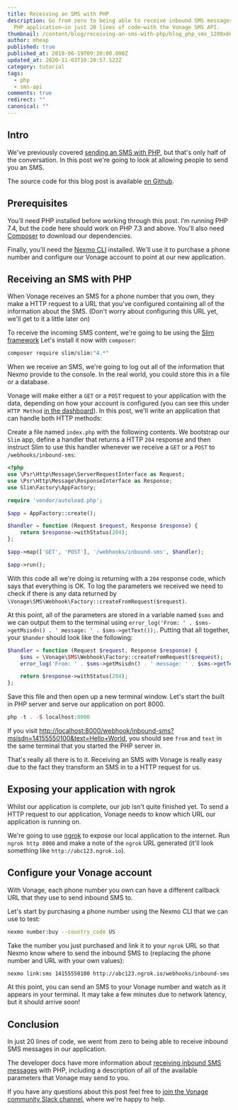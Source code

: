 ```yaml
---
title: Receiving an SMS with PHP
description: Go from zero to being able to receive inbound SMS messages in your
  PHP application—in just 20 lines of code—with the Vonage SMS API.
thumbnail: /content/blog/receiving-an-sms-with-php/blog_php_sms_1200x600.png
author: mheap
published: true
published_at: 2018-06-19T09:20:00.000Z
updated_at: 2020-11-03T10:20:57.522Z
category: tutorial
tags:
  - php
  - sms-api
comments: true
redirect: ""
canonical: ""
---
```

## Intro

We've previously covered [sending an SMS with PHP](https://learn.vonage.com/blog/2017/09/20/sending-sms-messages-with-php-dr/), but that's only half of the conversation. In this post we're going to look at allowing people to send you an SMS.

The source code for this blog post is available [on Github](https://github.com/nexmo-community/nexmo-php-quickstart/blob/master/sms/receive-with-slim/).

## Prerequisites

You’ll need PHP installed before working through this post. I’m running PHP 7.4, but the code here should work on PHP 7.3 and above. You'll also need [Composer](http://getcomposer.org/) to download our dependencies.

Finally, you'll need the [Nexmo CLI](https://github.com/Nexmo/nexmo-cli) installed. We'll use it to purchase a phone number and configure our Vonage account to point at our new application.

<sign-up number></sign-up>

## Receiving an SMS with PHP

When Vonage receives an SMS for a phone number that you own, they make a HTTP request to a URL that you've configured containing all of the information about the SMS. (Don't worry about configuring this URL yet, we'll get to it a little later on)

To receive the incoming SMS content, we're going to be using the [Slim framework](https://www.slimframework.com/) Let's install it now with `composer`:

```bash
composer require slim/slim:"4.*"
```

When we receive an SMS, we're going to log out all of the information that Nexmo provide to the console. In the real world, you could store this in a file or a database.

Vonage will make either a `GET` or a `POST` request to your application with the data, depending on how your account is configured (you can see this under `HTTP Method` [in the dashboard](https://dashboard.nexmo.com/settings)). In this post, we'll write an application that can handle both HTTP methods:

Create a file named `index.php` with the following contents. We bootstrap our `Slim` app, define a handler that returns a HTTP `204` response and then instruct Slim to use this handler whenever we receive a `GET` or a `POST` to `/webhooks/inbound-sms`:

```php
<?php
use \Psr\Http\Message\ServerRequestInterface as Request;
use \Psr\Http\Message\ResponseInterface as Response;
use Slim\Factory\AppFactory;

require 'vendor/autoload.php';

$app = AppFactory::create();

$handler = function (Request $request, Response $response) {
    return $response->withStatus(204);
};

$app->map(['GET', 'POST'], '/webhooks/inbound-sms', $handler);

$app->run();
```

With this code all we're doing is returning with a `204` response code, which says that everything is OK. To log the parameters we received we need to check if there is any data returned by `\Vonage\SMS\Webhook\Factory::createFromRequest($request)`.

At this point, all of the parameters are stored in a variable named `$sms` and we can output them to the terminal using 
`error_log('From: ' . $sms->getMsisdn() . ' message: ' . $sms->getText());`. Putting that all together, your `$hander` should look like the following:

```php
$handler = function (Request $request, Response $response) {
    $sms = \Vonage\SMS\Webhook\Factory::createFromRequest($request);
    error_log('From: ' . $sms->getMsisdn() . ' message: ' . $sms->getText());

    return $response->withStatus(204);
};
```

Save this file and then open up a new terminal window. Let's start the built in PHP server and serve our application on port 8000.

```php
php -t . -S localhost:8000
```

If you visit [http://localhost:8000/webhook/inbound-sms?msisdn=14155550100&text=Hello+World](http://localhost:8000/webhook/inbound-sms?msisdn=14155550100&text=Hello+World), you should see `from` and `text` in the same terminal that you started the PHP server in.

That's really all there is to it. Receiving an SMS with Vonage is really easy due to the fact they transform an SMS in to a HTTP request for us.

## Exposing your application with ngrok

Whilst our application is complete, our job isn't quite finished yet. To send a HTTP request to our application, Vonage needs to know which URL our application is running on.

We're going to use [ngrok](/blog/2017/07/04/local-development-nexmo-ngrok-tunnel-dr/) to expose our local application to the internet. Run `ngrok http 8000` and make a note of the `ngrok` URL generated (it'll look something like `http://abc123.ngrok.io`).

## Configure your Vonage account

With Vonage, each phone number you own can have a different callback URL that they use to send inbound SMS to. 

 Let's start by purchasing a phone number using the Nexmo CLI that we can use to test:

```bash
nexmo number:buy --country_code US
```

Take the number you just purchased and link it to your `ngrok` URL so that Nexmo know where to send the inbound SMS to (replacing the phone number and URL with your own values):

```bash
nexmo link:sms 14155550100 http://abc123.ngrok.io/webhooks/inbound-sms
```

At this point, you can send an SMS to your Vonage number and watch as it appears in your terminal. It may take a few minutes due to network latency, but it should arrive soon!

## Conclusion

In just 20 lines of code, we went from zero to being able to receive inbound SMS messages in our application.

The developer docs have more information about [receiving inbound SMS messages](https://developer.nexmo.com/messaging/sms/guides/inbound-sms) with PHP, including a description of all of the available parameters that Vonage may send to you.

If you have any questions about this post feel free to [join the Vonage community Slack channel](https://developer.nexmo.com/community/slack), where we're happy to help.